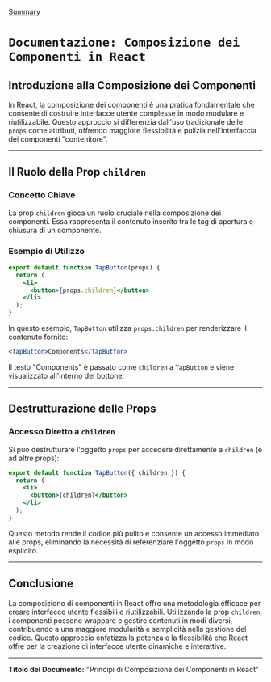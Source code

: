 [Summary](../Summary.md)

# `Documentazione: Composizione dei Componenti in React`

## Introduzione alla Composizione dei Componenti

In React, la composizione dei componenti è una pratica fondamentale che consente di costruire interfacce utente complesse in modo modulare e riutilizzabile. Questo approccio si differenzia dall'uso tradizionale delle `props` come attributi, offrendo maggiore flessibilità e pulizia nell'interfaccia dei componenti "contenitore".

---

## Il Ruolo della Prop `children`

### Concetto Chiave

La prop `children` gioca un ruolo cruciale nella composizione dei componenti. Essa rappresenta il contenuto inserito tra le tag di apertura e chiusura di un componente.

### Esempio di Utilizzo

```jsx
export default function TapButton(props) {
  return (
    <li>
      <button>{props.children}</button>
    </li>
  );
}
```

In questo esempio, `TapButton` utilizza `props.children` per renderizzare il contenuto fornito:

```jsx
<TapButton>Components</TapButton>
```

Il testo "Components" è passato come `children` a `TapButton` e viene visualizzato all'interno del bottone.

---

## Destrutturazione delle Props

### Accesso Diretto a `children`

Si può destrutturare l'oggetto `props` per accedere direttamente a `children` (e ad altre props):

```jsx
export default function TapButton({ children }) {
  return (
    <li>
      <button>{children}</button>
    </li>
  );
}
```

Questo metodo rende il codice più pulito e consente un accesso immediato alle props, eliminando la necessità di referenziare l'oggetto `props` in modo esplicito.

---

## Conclusione

La composizione di componenti in React offre una metodologia efficace per creare interfacce utente flessibili e riutilizzabili. Utilizzando la prop `children`, i componenti possono wrappare e gestire contenuti in modi diversi, contribuendo a una maggiore modularità e semplicità nella gestione del codice. Questo approccio enfatizza la potenza e la flessibilità che React offre per la creazione di interfacce utente dinamiche e interattive.

---

**Titolo del Documento:** "Principi di Composizione dei Componenti in React"
